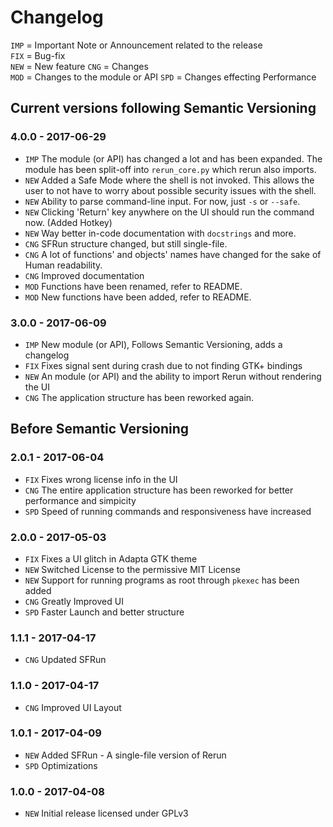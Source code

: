 # Changelog
`IMP` = Important Note or Announcement related to the release  
`FIX` = Bug-fix  
`NEW` = New feature
`CNG` = Changes  
`MOD` = Changes to the module or API
`SPD` = Changes effecting Performance

## Current versions following Semantic Versioning
### 4.0.0 - 2017-06-29
- `IMP` The module (or API) has changed a lot and has been expanded. The module
has been split-off into `rerun_core.py` which rerun also imports.
- `NEW` Added a Safe Mode where the shell is not invoked. This allows the user
to not have to worry about possible security issues with the shell.
- `NEW` Ability to parse command-line input. For now, just `-s` or `--safe`.
- `NEW` Clicking 'Return' key anywhere on the UI should run the command now.
(Added Hotkey)
- `NEW` Way better in-code documentation with `docstrings` and more.
- `CNG` SFRun structure changed, but still single-file.
- `CNG` A lot of functions' and objects' names have changed for the sake of
Human readability.
- `CNG` Improved documentation
- `MOD` Functions have been renamed, refer to README.
- `MOD` New functions have been added, refer to README.

### 3.0.0 - 2017-06-09
- `IMP` New module (or API), Follows Semantic Versioning, adds a changelog
- `FIX` Fixes signal sent during crash due to not finding GTK+ bindings
- `NEW` An module (or API) and the ability to import Rerun without rendering the
 UI
- `CNG` The application structure has been reworked again.

## Before Semantic Versioning
### 2.0.1 - 2017-06-04
- `FIX` Fixes wrong license info in the UI
- `CNG` The entire application structure has been reworked for better
performance and simpicity
- `SPD` Speed of running commands and responsiveness have increased

### 2.0.0 - 2017-05-03
- `FIX` Fixes a UI glitch in Adapta GTK theme
- `NEW` Switched License to the permissive MIT License
- `NEW` Support for running programs as root through `pkexec` has been added
- `CNG` Greatly Improved UI
- `SPD` Faster Launch and better structure

### 1.1.1 - 2017-04-17
- `CNG` Updated SFRun

### 1.1.0 - 2017-04-17
- `CNG` Improved UI Layout

### 1.0.1 - 2017-04-09
- `NEW` Added SFRun - A single-file version of Rerun
- `SPD` Optimizations

### 1.0.0 - 2017-04-08
- `NEW` Initial release licensed under GPLv3
